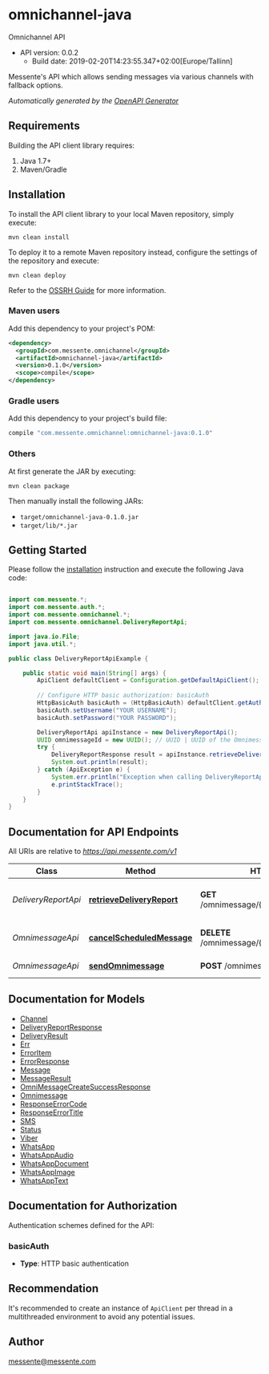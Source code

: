 # omnichannel-java

Omnichannel API
- API version: 0.0.2
  - Build date: 2019-02-20T14:23:55.347+02:00[Europe/Tallinn]

Messente's API which allows sending messages via various channels with fallback options.


*Automatically generated by the [OpenAPI Generator](https://openapi-generator.tech)*


## Requirements

Building the API client library requires:
1. Java 1.7+
2. Maven/Gradle

## Installation

To install the API client library to your local Maven repository, simply execute:

```shell
mvn clean install
```

To deploy it to a remote Maven repository instead, configure the settings of the repository and execute:

```shell
mvn clean deploy
```

Refer to the [OSSRH Guide](http://central.sonatype.org/pages/ossrh-guide.html) for more information.

### Maven users

Add this dependency to your project's POM:

```xml
<dependency>
  <groupId>com.messente.omnichannel</groupId>
  <artifactId>omnichannel-java</artifactId>
  <version>0.1.0</version>
  <scope>compile</scope>
</dependency>
```

### Gradle users

Add this dependency to your project's build file:

```groovy
compile "com.messente.omnichannel:omnichannel-java:0.1.0"
```

### Others

At first generate the JAR by executing:

```shell
mvn clean package
```

Then manually install the following JARs:

* `target/omnichannel-java-0.1.0.jar`
* `target/lib/*.jar`

## Getting Started

Please follow the [installation](#installation) instruction and execute the following Java code:

```java

import com.messente.*;
import com.messente.auth.*;
import com.messente.omnichannel.*;
import com.messente.omnichannel.DeliveryReportApi;

import java.io.File;
import java.util.*;

public class DeliveryReportApiExample {

    public static void main(String[] args) {
        ApiClient defaultClient = Configuration.getDefaultApiClient();
        
        // Configure HTTP basic authorization: basicAuth
        HttpBasicAuth basicAuth = (HttpBasicAuth) defaultClient.getAuthentication("basicAuth");
        basicAuth.setUsername("YOUR USERNAME");
        basicAuth.setPassword("YOUR PASSWORD");

        DeliveryReportApi apiInstance = new DeliveryReportApi();
        UUID omnimessageId = new UUID(); // UUID | UUID of the Omnimessage to for which the delivery report is to be retrieved
        try {
            DeliveryReportResponse result = apiInstance.retrieveDeliveryReport(omnimessageId);
            System.out.println(result);
        } catch (ApiException e) {
            System.err.println("Exception when calling DeliveryReportApi#retrieveDeliveryReport");
            e.printStackTrace();
        }
    }
}

```

## Documentation for API Endpoints

All URIs are relative to *https://api.messente.com/v1*

Class | Method | HTTP request | Description
------------ | ------------- | ------------- | -------------
*DeliveryReportApi* | [**retrieveDeliveryReport**](docs/DeliveryReportApi.md#retrieveDeliveryReport) | **GET** /omnimessage/{omnimessage_id}/status | Retrieves the delivery report for the Omnimessage
*OmnimessageApi* | [**cancelScheduledMessage**](docs/OmnimessageApi.md#cancelScheduledMessage) | **DELETE** /omnimessage/{omnimessage_id} | Cancels a scheduled Omnimessage
*OmnimessageApi* | [**sendOmnimessage**](docs/OmnimessageApi.md#sendOmnimessage) | **POST** /omnimessage | Sends an Omnimessage


## Documentation for Models

 - [Channel](docs/Channel.md)
 - [DeliveryReportResponse](docs/DeliveryReportResponse.md)
 - [DeliveryResult](docs/DeliveryResult.md)
 - [Err](docs/Err.md)
 - [ErrorItem](docs/ErrorItem.md)
 - [ErrorResponse](docs/ErrorResponse.md)
 - [Message](docs/Message.md)
 - [MessageResult](docs/MessageResult.md)
 - [OmniMessageCreateSuccessResponse](docs/OmniMessageCreateSuccessResponse.md)
 - [Omnimessage](docs/Omnimessage.md)
 - [ResponseErrorCode](docs/ResponseErrorCode.md)
 - [ResponseErrorTitle](docs/ResponseErrorTitle.md)
 - [SMS](docs/SMS.md)
 - [Status](docs/Status.md)
 - [Viber](docs/Viber.md)
 - [WhatsApp](docs/WhatsApp.md)
 - [WhatsAppAudio](docs/WhatsAppAudio.md)
 - [WhatsAppDocument](docs/WhatsAppDocument.md)
 - [WhatsAppImage](docs/WhatsAppImage.md)
 - [WhatsAppText](docs/WhatsAppText.md)


## Documentation for Authorization

Authentication schemes defined for the API:
### basicAuth

- **Type**: HTTP basic authentication


## Recommendation

It's recommended to create an instance of `ApiClient` per thread in a multithreaded environment to avoid any potential issues.

## Author

messente@messente.com


